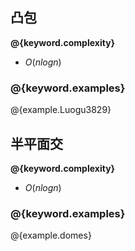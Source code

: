 ## 凸包

**@{keyword.complexity}**
- $O(nlogn)$
### @{keyword.examples}
@{example.Luogu3829}

## 半平面交
**@{keyword.complexity}**
- $O(nlogn)$

### @{keyword.examples}
@{example.domes}
